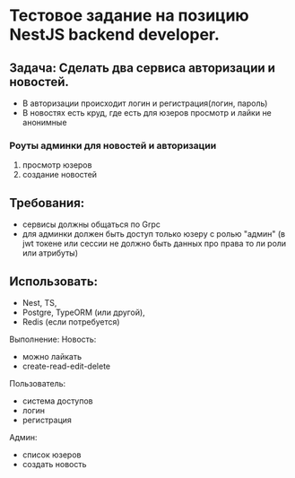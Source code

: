 # Тестовое задание на позицию NestJS backend developer.

## Задача: Сделать два сервиса авторизации и новостей. 
- В авторизации происходит логин и регистрация(логин, пароль)
- В новостях есть круд, где есть для юзеров просмотр и лайки не анонимные

### Роуты админки для новостей и авторизации
1) просмотр юзеров
2) создание новостей

## Требования:
- сервисы должны общаться по Grpc
- для админки должен быть доступ только юзеру с ролью "админ" 
    (в jwt токене или сессии не должно быть данных про права то ли роли или атрибуты)

## Использовать:
- Nest, TS, 
- Postgre, TypeORM (или другой), 
- Redis (если потребуется)

Выполнение:
Новость:
- можно лайкать 
- create-read-edit-delete

Пользователь:
- система доступов
- логин
- регистрация

Админ: 
- список юзеров
- создать новость